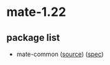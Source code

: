 # mate-1.22

## package list

* mate-common ([source](https://src.fedoraproject.org/rpms/mate-common)) ([spec](https://src.fedoraproject.org/rpms/mate-common/raw/master/f/mate-common.spec))
